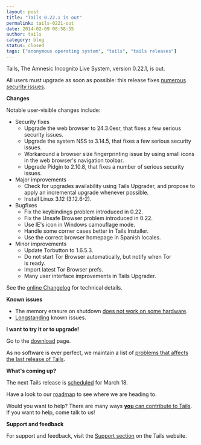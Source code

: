 ```yaml
---
layout: post
title: "Tails 0.22.1 is out"
permalink: tails-0221-out
date: 2014-02-09 08:58:55
author: tails
category: blog
status: closed
tags: ["anonymous operating system", "tails", "tails releases"]
---
```


Tails, The Amnesic Incognito Live System, version 0.22.1, is out.

All users must upgrade as soon as possible: this release fixes [numerous security issues](https://tails.boum.org/security/Numerous_security_holes_in_0.22/).

**Changes**

Notable user-visible changes include:

-   Security fixes
    -   Upgrade the web browser to 24.3.0esr, that fixes a few serious security issues.
    -   Upgrade the system NSS to 3.14.5, that fixes a few serious security issues.
    -   Workaround a browser size fingerprinting issue by using small icons in the web browser's navigation toolbar.
    -   Upgrade Pidgin to 2.10.8, that fixes a number of serious security issues.
-   Major improvements
    -   Check for upgrades availability using Tails Upgrader, and propose to apply an incremental upgrade whenever possible.
    -   Install Linux 3.12 (3.12.6-2).
-   Bugfixes
    -   Fix the keybindings problem introduced in 0.22.
    -   Fix the Unsafe Browser problem introduced in 0.22.
    -   Use IE's icon in Windows camouflage mode.
    -   Handle some corner cases better in Tails Installer.
    -   Use the correct browser homepage in Spanish locales.
-   Minor improvements
    -   Update Torbutton to 1.6.5.3.
    -   Do not start Tor Browser automatically, but notify when Tor  
         is ready.
    -   Import latest Tor Browser prefs.
    -   Many user interface improvements in Tails Upgrader.

See the [online Changelog](https://git-tails.immerda.ch/tails/plain/debian/changelog) for technical details.

**Known issues**

-   The memory erasure on shutdown [does not work on some hardware](https://labs.riseup.net/code/issues/6460).
-   [Longstanding](https://tails.boum.org/support/known_issues/) known issues.

**I want to try it or to upgrade!**

Go to the [download](https://tails.boum.org/download/) page.

As no software is ever perfect, we maintain a list of [problems that affects the last release of Tails](https://tails.boum.org/support/known_issues/index.en.html).

**What's coming up?**

The next Tails release is [scheduled](https://tails.boum.org/contribute/calendar/) for March 18.

Have a look to our [roadmap](https://labs.riseup.net/code/projects/tails/roadmap) to see where we are heading to.

Would you want to help? There are many ways [**you** can contribute to Tails](https://tails.boum.org/contribute/). If you want to help, come talk to us!

**Support and feedback**

For support and feedback, visit the [Support section](https://tails.boum.org/support/) on the Tails website.
